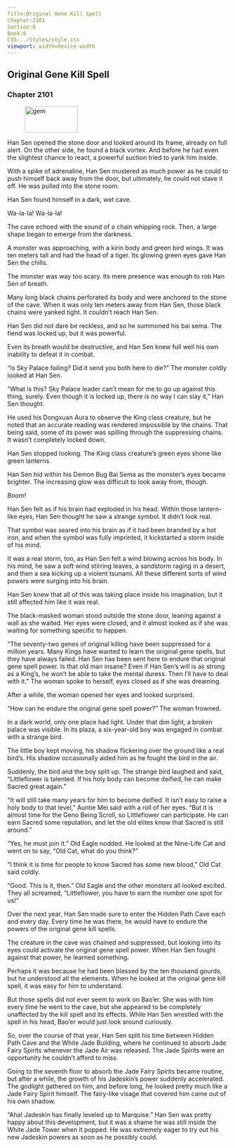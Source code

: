 ```yaml
---
Title:Original Gene Kill Spell 
Chapter:2101 
Section:8 
Book:6 
CSS:../Styles/style.css 
viewport: width=device-width
---
```

  
## Original Gene Kill Spell
### Chapter 2101
  
<figure>
	<img src="../Images/gem.gif" alt="gem" id="gem" width="120" height="60" />
</figure>
  

  
Han Sen opened the stone door and looked around its frame, already on full alert. On the other side, he found a black vortex. And before he had even the slightest chance to react, a powerful suction tried to yank him inside.

With a spike of adrenaline, Han Sen mustered as much power as he could to push himself back away from the door, but ultimately, he could not stave it off. He was pulled into the stone room.

Han Sen found himself in a dark, wet cave.

Wa-la-la! Wa-la-la!

The cave echoed with the sound of a chain whipping rock. Then, a large shape began to emerge from the darkness.

A monster was approaching, with a kirin body and green bird wings. It was ten meters tall and had the head of a tiger. Its glowing green eyes gave Han Sen the chills.

The monster was way too scary. Its mere presence was enough to rob Han Sen of breath.

Many long black chains perforated its body and were anchored to the stone of the cave. When it was only ten meters away from Han Sen, those black chains were yanked tight. It couldn’t reach Han Sen.

Han Sen did not dare be reckless, and so he summoned his bai sema. The fiend was locked up, but it was powerful.

Even its breath would be destructive, and Han Sen knew full well his own inability to defeat it in combat.

“Is Sky Palace failing? Did it send you both here to die?” The monster coldly looked at Han Sen.

“What is this? Sky Palace leader can’t mean for me to go up against this thing, surely. Even though it is locked up, there is no way I can slay it,” Han Sen thought.

He used his Dongxuan Aura to observe the King class creature, but he noted that an accurate reading was rendered impossible by the chains. That being said, some of its power was spilling through the suppressing chains. It wasn’t completely locked down.

Han Sen stopped looking. The King class creature’s green eyes shone like green lanterns.

Han Sen hid within his Demon Bug Bai Sema as the monster’s eyes became brighter. The increasing glow was difficult to look away from, though.

*Boom!*

Han Sen felt as if his brain had exploded in his head. Within those lantern-like eyes, Han Sen thought he saw a strange symbol. It didn’t look real.

That symbol was seared into his brain as if it had been branded by a hot iron, and when the symbol was fully imprinted, it kickstarted a storm inside of his mind.

It was a real storm, too, as Han Sen felt a wind blowing across his body. In his mind, he saw a soft wind stirring leaves, a sandstorm raging in a desert, and then a sea kicking up a violent tsunami. All these different sorts of wind powers were surging into his brain.

Han Sen knew that all of this was taking place inside his imagination, but it still affected him like it was real.

The black-masked woman stood outside the stone door, leaning against a wall as she waited. Her eyes were closed, and it almost looked as if she was waiting for something specific to happen.

“The seventy-two genes of original killing have been suppressed for a million years. Many Kings have wanted to learn the original gene spells, but they have always failed. Han Sen has been sent here to endure that original gene spell power. Is that old man insane? Even if Han Sen’s will is as strong as a King’s, he won’t be able to take the mental duress. Then I’ll have to deal with it.” The woman spoke to herself, eyes closed as if she was dreaming.

After a while, the woman opened her eyes and looked surprised.

“How can he endure the original gene spell power?” The woman frowned.

In a dark world, only one place had light. Under that dim light, a broken palace was visible. In its plaza, a six-year-old boy was engaged in combat with a strange bird.

The little boy kept moving, his shadow flickering over the ground like a real bird’s. His shadow occasionally aided him as he fought the bird in the air.

Suddenly, the bird and the boy split up. The strange bird laughed and said, “Littleflower is talented. If his holy body can become deified, he can make Sacred great again.”

“It will still take many years for him to become deified. It isn’t easy to raise a holy body to that level,” Auntie Mei said with a roll of her eyes. “But it is almost time for the Geno Being Scroll, so Littleflower can participate. He can earn Sacred some reputation, and let the old elites know that Sacred is still around.”

“Yes, he must join it.” Old Eagle nodded. He looked at the Nine-Life Cat and went on to say, “Old Cat, what do you think?”

“I think it is time for people to know Sacred has some new blood,” Old Cat said coldly.

“Good. This is it, then.” Old Eagle and the other monsters all looked excited. They all screamed, “Littleflower, you have to earn the number one spot for us!”

Over the next year, Han Sen made sure to enter the Hidden Path Cave each and every day. Every time he was there, he would have to endure the powers of the original gene kill spells.

The creature in the cave was chained and suppressed, but looking into its eyes could activate the original gene spell power. When Han Sen fought against that power, he learned something.

Perhaps it was because he had been blessed by the ten thousand gourds, but he understood all the elements. When he looked at the original gene kill spell, it was easy for him to understand.

But those spells did not ever seem to work on Bao’er. She was with him every time he went to the cave, but she appeared to be completely unaffected by the kill spell and its effects. While Han Sen wrestled with the spell in his head, Bao’er would just look around curiously.

So, over the course of that year, Han Sen split his time between Hidden Path Cave and the White Jade Building, where he continued to absorb Jade Fairy Spirits whenever the Jade Air was released. The Jade Spirits were an opportunity he couldn’t afford to miss.

Going to the seventh floor to absorb the Jade Fairy Spirits became routine, but after a while, the growth of his Jadeskin’s power suddenly accelerated. The godlight gathered on him, and before long, he looked pretty much like a Jade Fairy Spirit himself. The fairy-like visage that covered him came out of his own shadow.

“Aha! Jadeskin has finally leveled up to Marquise.” Han Sen was pretty happy about this development, but it was a shame he was still inside the White Jade Tower when it popped. He was extremely eager to try out his new Jadeskin powers as soon as he possibly could.